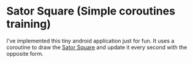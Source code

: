 # Sator Square (Simple coroutines training)

I've implemented this tiny android application just for fun. 
It uses a coroutine to draw the [Sator Square](https://en.wikipedia.org/wiki/Sator_Square) and update
it every second with the opposite form. 
